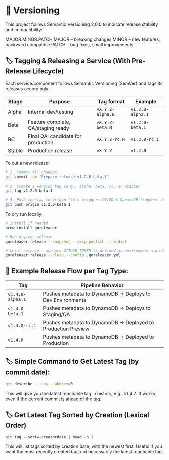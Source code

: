 # 📌 Versioning

This project follows Semantic Versioning 2.0.0 to indicate release stability and compatibility:

MAJOR.MINOR.PATCH
MAJOR – breaking changes
MINOR – new features, backward compatible
PATCH – bug fixes, small improvements

## 🏷️ Tagging & Releasing a Service (With Pre-Release Lifecycle)

Each service/component follows Semantic Versioning (SemVer) and tags its releases accordingly.

| Stage  | Purpose                            | Tag format       | Example          |
| ------ | ---------------------------------- | ---------------- | ---------------- |
| Alpha  | Internal dev/testing               | `vX.Y.Z-alpha.N` | `v1.2.0-alpha.1` |
| Beta   | Feature complete, QA/staging ready | `vX.Y.Z-beta.N`  | `v1.2.0-beta.1`  |
| RC     | Final QA, candidate for production | `vX.Y.Z-rc.N`    | `v1.2.0-rc.1`    |
| Stable | Production release                 | `vX.Y.Z`         | `v1.2.0`         |


To cut a new release:

```bash
# 1. Commit all changes
git commit -am "Prepare release v1.2.0-beta.1"

# 2. Create a version tag (e.g., alpha, beta, rc, or stable)
git tag v1.2.0-beta.1

# 3. Push the tag to origin (this triggers CI/CD & DynamoDB fragment creation)
git push origin v1.2.0-beta.1
```

To dry run locally:

```bash
# Install if needed
brew install goreleaser

# Run dry-run release
goreleaser release --snapshot --skip-publish --rm-dist

# Local release - assumes GITHUB_TOKEN is defined as environment variable
goreleaser release --clean --config .goreleaser.yml
```

## 🔁 Example Release Flow per Tag Type:

| Tag              | Pipeline Behavior                                            |
| ---------------- | ------------------------------------------------------------ |
| `v1.4.0-alpha.1` | Pushes metadata to DynamoDB → Deploys to Dev Environments    |
| `v1.4.0-beta.1`  | Pushes metadata to DynamoDB → Deploys to Staging/QA          |
| `v1.4.0-rc.1`    | Pushes metadata to DynamoDB → Deployed to Production Preview |
| `v1.4.0`         | Pushes metadata to DynamoDB → Deployed to Production         |

## 🏷️ Simple Command to Get Latest Tag (by commit date):

```bash
git describe --tags --abbrev=0
```

This will give you the latest reachable tag in history, e.g., v1.4.2.
It works even if the current commit is ahead of the tag.

## 🏷️ Get Latest Tag Sorted by Creation (Lexical Order)

```git
git tag --sort=-creatordate | head -n 1
```

This will list tags sorted by creation date, with the newest first.
Useful if you want the most recently created tag, not necessarily the latest reachable tag.
